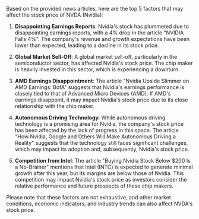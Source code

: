 Based on the provided news articles, here are the top 5 factors that may affect the stock price of NVDA (Nvidia):

1. **Disappointing Earnings Reports**: Nvidia's stock has plummeted due to disappointing earnings reports, with a 4% drop in the article "NVIDIA Falls 4%". The company's revenue and growth expectations have been lower than expected, leading to a decline in its stock price.

2. **Global Market Sell-Off**: A global market sell-off, particularly in the semiconductor sector, has affected Nvidia's stock price. The chip maker is heavily invested in this sector, which is experiencing a downturn.

3. **AMD Earnings Disappointment**: The article "Nvidia Upside Slimmer on AMD Earnings: BofA" suggests that Nvidia's earnings performance is closely tied to that of Advanced Micro Devices (AMD). If AMD's earnings disappoint, it may impact Nvidia's stock price due to its close relationship with the chip maker.

4. **Autonomous Driving Technology**: While autonomous driving technology is a promising area for Nvidia, the company's stock price has been affected by the lack of progress in this space. The article "How Nvidia, Google and Others Will Make Autonomous Driving a Reality" suggests that the technology still faces significant challenges, which may impact its adoption and, subsequently, Nvidia's stock price.

5. **Competition from Intel**: The article "Buying Nvidia Stock Below $200 Is a No-Brainer" mentions that Intel (INTC) is expected to generate minimal growth after this year, but its margins are below those of Nvidia. This competition may impact Nvidia's stock price as investors consider the relative performance and future prospects of these chip makers.

Please note that these factors are not exhaustive, and other market conditions, economic indicators, and industry trends can also affect NVDA's stock price.